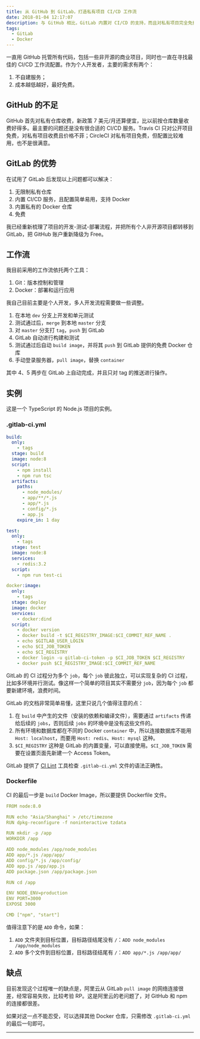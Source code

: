 ```yaml
---
title: 从 GitHub 到 GitLab，打造私有项目 CI/CD 工作流
date: 2018-01-04 12:17:07
description: 与 GitHub 相比，GitLab 内置对 CI/CD 的支持，而且对私有项目完全免费，更适合个人使用。
tags:
  - GitLab
  - Docker
---
```


一直用 GitHub 托管所有代码，包括一些非开源的商业项目，同时也一直在寻找最佳的 CI/CD 工作流配置。作为个人开发者，主要的需求有两个：

1. 不自建服务；
2. 成本越低越好，最好免费。

## GitHub 的不足

GitHub 首先对私有仓库收费，新政策 7 美元/月还算便宜，比以前按仓库数量收费好得多。最主要的问题还是没有很合适的 CI/CD 服务。Travis CI 只对公开项目免费，对私有项目收费且价格不菲；CircleCI 对私有项目免费，但配置比较难用，也不是很满意。

## GitLab 的优势

在试用了 GitLab 后发现以上问题都可以解决：

1. 无限制私有仓库
2. 内置 CI/CD 服务，且配置简单易用，支持 Docker
3. 内置私有的 Docker 仓库
4. 免费

我已经重新梳理了项目的开发-测试-部署流程，并把所有个人非开源项目都转移到 GitLab，把 GitHub 账户重新降级为 Free。

## 工作流

我目前采用的工作流依托两个工具：

1. Git：版本控制和管理
2. Docker：部署和运行应用

我自己目前主要是个人开发，多人开发流程需要做一些调整。

1. 在本地 `dev` 分支上开发和单元测试
2. 测试通过后，`merge` 到本地 `master` 分支
3. 对 `master` 分支打 `tag`，`push` 到 GitLab
4. GitLab 自动进行构建和测试
5. 测试通过后自动 `build image`，并将其 `push` 到 GitLab 提供的免费 Docker 仓库
6. 手动登录服务器，`pull image`，替换 `container`

其中 4、5 两步在 GitLab 上自动完成，并且只对 tag 的推送进行操作。

## 实例

这是一个 TypeScript 的 Node.js 项目的实例。

### .gitlab-ci.yml

```yml
build:
  only:
    - tags
  stage: build
  image: node:8
  script:
    - npm install
    - npm run tsc
  artifacts:
    paths:
      - node_modules/
      - app/**/*.js
      - app/*.js
      - config/*.js
      - app.js
    expire_in: 1 day

test:
  only:
    - tags
  stage: test
  image: node:8
  services:
    - redis:3.2
  script:
    - npm run test-ci

docker:image:
  only:
    - tags
  stage: deploy
  image: docker
  services:
    - docker:dind
  script:
    - docker version
    - docker build -t $CI_REGISTRY_IMAGE:$CI_COMMIT_REF_NAME .
    - echo $GITLAB_USER_LOGIN
    - echo $CI_JOB_TOKEN
    - echo $CI_REGISTRY
    - docker login -u gitlab-ci-token -p $CI_JOB_TOKEN $CI_REGISTRY
    - docker push $CI_REGISTRY_IMAGE:$CI_COMMIT_REF_NAME
```

GitLab 的 CI 过程分为多个 `job`，每个 `job` 彼此独立，可以实现复杂的 CI 过程，比如多环境并行测试。像这样一个简单的项目其实不需要分 `job`，因为每个 `job` 都要新建环境，浪费时间。

GitLab 的文档非常简单易懂，这里只说几个值得注意的点：

1. 在 `build` 中产生的文件（安装的依赖和编译文件），需要通过 `artifacts` 传递给后续的 `jobs`，否则后续 `jobs` 的环境中是没有这些文件的。
2. 所有环境和数据库都在不同的 Docker `container` 中，所以连接数据库不能用 `Host: localhost`，而要用 `Host: redis`、`Host: mysql` 这种。
3. `$CI_REGISTRY` 这种是 GitLab 的内置变量，可以直接使用。`$CI_JOB_TOKEN` 需要在设置页面先新建一个 Access Token。


GitLab 提供了 [CI Lint](https://gitlab.com/ci/lint) 工具检查 `.gitlab-ci.yml` 文件的语法正确性。

### Dockerfile

CI 的最后一步是 `build` Docker Image，所以要提供 Dockerfile 文件。

```yml
FROM node:8.0

RUN echo "Asia/Shanghai" > /etc/timezone
RUN dpkg-reconfigure -f noninteractive tzdata

RUN mkdir -p /app
WORKDIR /app

ADD node_modules /app/node_modules
ADD app/*.js /app/app/
ADD config/*.js /app/config/
ADD app.js /app/app.js
ADD package.json /app/package.json

RUN cd /app

ENV NODE_ENV=production
ENV PORT=3000
EXPOSE 3000

CMD ["npm", "start"]
```

值得注意下的是 `ADD` 命令，如果：

1. `ADD` 文件夹到目标位置，目标路径结尾没有 `/`：`ADD node_modules /app/node_modules`
2. `ADD` 多个文件到目标位置，目标路径结尾有 `/`：`ADD app/*.js /app/app/`

## 缺点

目前发现这个过程唯一的缺点是，阿里云从 GitLab `pull image` 的网络连接很差，经常容易失败，比较考验 RP。这是阿里云的老问题了，对 GitHub 和 npm 的连接都很差。

如果对这一点不能忍受，可以选择其他 Docker 仓库，只需修改 `.gitlab-ci.yml` 的最后一句即可。

---

[Configuration of your jobs with .gitlab-ci.yml]: https://docs.gitlab.com/ce/ci/yaml/README.html

[^1]: Configuration of your jobs with .gitlab-ci.yml

